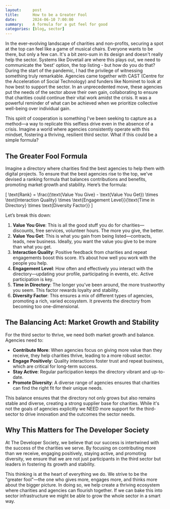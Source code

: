 ```yaml
---
layout:     post
title:      How to be a Greater Fool
date:       2024-06-10 7:00:00
summary:    A formula for a gut feel for good
categories: [blog, sector]
---
```


In the ever-evolving landscape of charities and non-profits, securing a spot at the top can feel like a game of musical chairs. Everyone wants to be there, but only a few can. It's a bit zero-sum in its design and doesn't really help the sector. Systems like Dovetail are where this plays out, we need to communicate the 'best' option, the top listing - but how do you do that? During the start of the pandemic, I had the privilege of witnessing something truly remarkable. Agencies came together with CAST (Centre for the Acceleration of Social Technology) and funders like Nominet to look at how best to support the sector. In an unprecedented move, these agencies put the needs of the sector above their own gain, collaborating to ensure that charities could continue their vital work amidst the crisis. It was a powerful reminder of what can be achieved when we prioritize collective well-being over individual gain.

This spirit of cooperation is something I've been seeking to capture as a method—a way to replicate this selfless drive even in the absence of a crisis. Imagine a world where agencies consistently operate with this mindset, fostering a thriving, resilient third sector. What if this could be a simple formula?

## The Greater Fool Formula

Imagine a directory where charities find the best agencies to help them with digital projects. To ensure that the best agencies rise to the top, we've devised a ranking formula that balances contributions and benefits, promoting market growth and stability. Here’s the formula:

\[ \text{Rank} = \frac{(\text{Value You Give} - \text{Value You Get}) \times \text{Interaction Quality} \times \text{Engagement Level}}{\text{Time in Directory} \times \text{Diversity Factor}} \]

Let’s break this down:

1. **Value You Give**: This is all the good stuff you do for charities—discounts, free services, volunteer hours. The more you give, the better.
2. **Value You Get**: This is what you gain from being listed—contracts, leads, new business. Ideally, you want the value you give to be more than what you get.
3. **Interaction Quality**: Positive feedback from charities and repeat engagements boost this score. It’s about how well you work with the people you help.
4. **Engagement Level**: How often and effectively you interact with the directory—updating your profile, participating in events, etc. Active participation is key.
5. **Time in Directory**: The longer you’ve been around, the more trustworthy you seem. This factor rewards loyalty and stability.
6. **Diversity Factor**: This ensures a mix of different types of agencies, promoting a rich, varied ecosystem. It prevents the directory from becoming too one-dimensional.

## The Balancing Act: Market Growth and Stability

For the third sector to thrive, we need both market growth and balance. Agencies need to:

- **Contribute More**: When agencies focus on giving more value than they receive, they help charities thrive, leading to a more robust sector.
- **Engage Positively**: Quality interactions foster trust and repeat business, which are critical for long-term success.
- **Stay Active**: Regular participation keeps the directory vibrant and up-to-date.
- **Promote Diversity**: A diverse range of agencies ensures that charities can find the right fit for their unique needs.

This balance ensures that the directory not only grows but also remains stable and diverse, creating a strong supplier base for charities. While it's not the goals of agencies explicitly we NEED more support for the third-sector to drive innovation and the outcomes the sector needs.

## Why This Matters for The Developer Society

At The Developer Society, we believe that our success is intertwined with the success of the charities we serve. By focusing on contributing more than we receive, engaging positively, staying active, and promoting diversity, we ensure that we are not just participants in the third sector but leaders in fostering its growth and stability.

This thinking is at the heart of everything we do. We strive to be the "greater fool"—the one who gives more, engages more, and thinks more about the bigger picture. In doing so, we help create a thriving ecosystem where charities and agencies can flourish together. If we can bake this into sector infrastructure we might be able to grow the whole sector in a smart way.